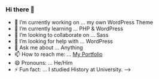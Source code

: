 ### Hi there 👋


- 🔭 I’m currently working on ... my own WordPress Theme
- 🌱 I’m currently learning ... PHP & WordPress
- 👯 I’m looking to collaborate on ... Sass
- 🤔 I’m looking for help with ... WordPress
- 💬 Ask me about ... Anything
- 📫 How to reach me: ... [My Portfolio](https://www.toma.dev)
- 😄 Pronouns: ... He/Him
- ⚡ Fun fact: ... I studied History at University. 
-->
